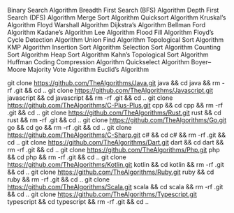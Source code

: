 Binary Search Algorithm
Breadth First Search (BFS) Algorithm
Depth First Search (DFS) Algorithm
Merge Sort Algorithm
Quicksort Algorithm
Kruskal’s Algorithm
Floyd Warshall Algorithm
Dijkstra’s Algorithm
Bellman Ford Algorithm
Kadane’s Algorithm
Lee Algorithm
Flood Fill Algorithm
Floyd’s Cycle Detection Algorithm
Union Find Algorithm
Topological Sort Algorithm
KMP Algorithm
Insertion Sort Algorithm
Selection Sort Algorithm
Counting Sort Algorithm
Heap Sort Algorithm
Kahn’s Topological Sort Algorithm
Huffman Coding Compression Algorithm
Quickselect Algorithm
Boyer–Moore Majority Vote Algorithm
Euclid’s Algorithm

git clone https://github.com/TheAlgorithms/Java.git java && cd java && rm -rf .git && cd ..
git clone https://github.com/TheAlgorithms/Javascript.git javascript && cd javascript && rm -rf .git && cd ..
git clone https://github.com/TheAlgorithms/C-Plus-Plus.git cpp && cd cpp && rm -rf .git && cd ..
git clone https://github.com/TheAlgorithms/Rust.git rust && cd rust && rm -rf .git && cd ..
git clone https://github.com/TheAlgorithms/Go.git go && cd go && rm -rf .git && cd ..
git clone https://github.com/TheAlgorithms/C-Sharp.git c# && cd c# && rm -rf .git && cd ..
git clone https://github.com/TheAlgorithms/Dart.git dart && cd dart && rm -rf .git && cd ..
git clone https://github.com/TheAlgorithms/Php.git php && cd php && rm -rf .git && cd ..
git clone https://github.com/TheAlgorithms/Kotlin.git kotlin && cd kotlin && rm -rf .git && cd ..
git clone https://github.com/TheAlgorithms/Ruby.git ruby && cd ruby && rm -rf .git && cd ..
git clone https://github.com/TheAlgorithms/Scala.git scala && cd scala && rm -rf .git && cd ..
git clone https://github.com/TheAlgorithms/Typescript.git typescript && cd typescript && rm -rf .git && cd ..